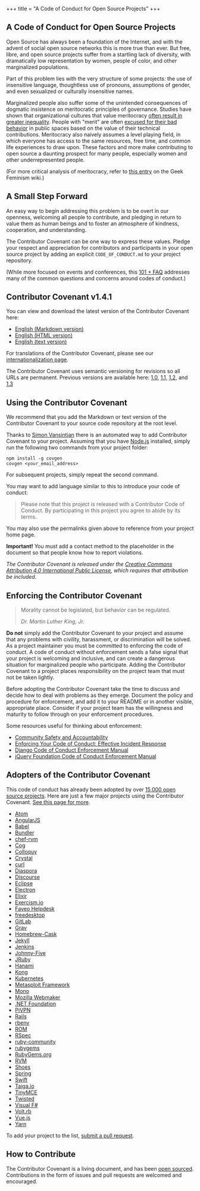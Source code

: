 +++
title = "A Code of Conduct for Open Source Projects"
+++

## A Code of Conduct for Open Source Projects

Open Source has always been a foundation of the Internet, and with the advent of social open source networks this is more true than ever. 
But free, libre, and open source projects suffer from a startling lack of diversity, with dramatically low representation by women, people of color, and other marginalized populations.

Part of this problem lies with the very structure of some projects: the use of insensitive language, thoughtless use of pronouns, assumptions of gender, and even sexualized or culturally insensitive names.

Marginalized people also suffer some of the unintended consequences of dogmatic insistence on meritocratic principles of governance.
Studies have shown that organizational cultures that value meritocracy [often result in greater inequality](http://asq.sagepub.com/content/55/4/543.short).
People with "merit" are often [excused for their bad behavior](https://modelviewculture.com/pieces/the-dehumanizing-myth-of-the-meritocracy) in public spaces based on the value of their technical contributions.
Meritocracy also naively assumes a level playing field, in which everyone has access to the same resources, free time, and common life experiences to draw upon.
These factors and more make contributing to open source a daunting prospect for many people, especially women and other underrepresented people.

(For more critical analysis of meritocracy, refer to [this entry](http://geekfeminism.wikia.com/wiki/Meritocracy) on the Geek Feminism wiki.)


## A Small Step Forward

An easy way to begin addressing this problem is to be overt in our openness, welcoming all people to contribute, and pledging in return to value them as human beings and to foster an atmosphere of kindness, cooperation, and understanding.

The Contributor Covenant can be one way to express these values.
Pledge your respect and appreciation for contributors and participants in your open source project by adding an explicit `CODE_OF_CONDUCT.md` to your project repository.

(While more focused on events and conferences, this [101 + FAQ](http://www.ashedryden.com/blog/codes-of-conduct-101-faq) addresses many of the common questions and concerns around codes of conduct.)


## Contributor Covenant v1.4.1

You can view and download the latest version of the Contributor Covenant here:

- [English (Markdown version)](version/1/4/code_of_conduct.md)
- [English (HTML version)](version/1/4/)
- [English (text version)](version/1/4/code_of_conduct.txt)

For translations of the Contributor Covenant, please see our [internationalization page](/i18n/).

The Contributor Covenant uses semantic versioning for revisions so all URLs are permanent.
Previous versions are available here: [1.0](version/1/0/0/), [1.1](version/1/1/0/), [1.2](version/1/2/0/), and [1.3](version/1/3/0/)


## Using the Contributor Covenant

We recommend that you add the Markdown or text version of the
Contributor Covenant to your source code repository at the root level.

Thanks to [Simon Vansintjan](https://github.com/simonv3/covenant-generator) there is an automated way to add Contributor Covenant to your project.
Assuming that you have [Node.js](https://nodejs.org/en/ "Node.js Homepage") installed, simply run the following two commands from your project folder:

```
npm install -g covgen
covgen <your_email_address>
```

For subsequent projects, simply repeat the second command.

You may want to add language similar to this to introduce your code of conduct:

> Please note that this project is released with a Contributor Code of
> Conduct. By participating in this project you agree to abide by its
> terms.

You may also use the permalinks given above to reference from your project home page.

<strong class="important">Important!</strong> You must add a contact method to the placeholder in the document so that people know how to report violations.

*The Contributor Covenant is released under the [Creative Commons Attribution 4.0 International Public License](https://github.com/ContributorCovenant/contributor_covenant/blob/master/LICENSE.md), which requires that attribution be included.*


## Enforcing the Contributor Covenant

> Morality cannot be legislated, but behavior can be regulated.
>
> <cite>Dr. Martin Luther King, Jr.</cite>

**Do not** simply add the Contributor Covenant to your project and assume that any problems with civility, harassment, or discrimination will be solved.
As a project maintainer you must be committed to enforcing the code of conduct.
A code of conduct without enforcement sends a false signal that your project is welcoming and inclusive, and can create a dangerous situation for marginalized people who participate.
Adding the Contributor Covenant to a project places responsibility on the project team that must not be taken lightly.

Before adopting the Contributor Covenant take the time to discuss and decide how to deal with problems as they emerge.
Document the policy and procedure for enforcement, and add it to your README or in another visible, appropriate place.
Consider if your project team has the willingness and maturity to follow through on your enforcement procedures.

Some resources useful for thinking about enforcement:

- [Community Safety and Accountability](http://safetyfirstpdx.org)
- [Enforcing Your Code of Conduct: Effective Incident Response](http://www.slideshare.net/aeschright/enforcing-your-code-of-conduct-effective-incident-response)
- [Django Code of Conduct Enforcement Manual](https://www.djangoproject.com/conduct/enforcement-manual/)
- [jQuery Foundation Code of Conduct Enforcement Manual](https://jquery.org/conduct/enforcement-manual/)


## Adopters of the Contributor Covenant

This code of conduct has already been adopted by over [15,000 open source projects](https://github.com/search?l=&q=%22This+Code+of+Conduct+is+adapted+from+the+%5BContributor+Covenant%5D%22+path%3A%22%2F%22+fork%3Afalse&ref=advsearch&type=Code).
Here are just a few major projects using the Contributor Covenant.
[See this page for more](adopters/ "Other adopters of the Contributor Covenant").

- [Atom](https://github.com/atom/atom)
- [AngularJS](https://github.com/angular/code-of-conduct)
- [Babel](https://github.com/babel/babel)
- [Bundler](https://github.com/bundler/bundler)
- [chef-rvm](https://github.com/fnichol/chef-rvm)
- [Cog](https://github.com/operable/cog)
- [Colloquy](http://colloquy.info)
- [Crystal](https://github.com/manastech/crystal)
- [curl](https://github.com/bagder/curl)
- [Diaspora](http://github.com/diaspora/diaspora)
- [Discourse](https://github.com/discourse/discourse)
- [Eclipse](https://eclipse.org)
- [Electron](https://github.com/electron/electron)
- [Elixir](https://github.com/elixir-lang/elixir)
- [Exercism.io](https://github.com/exercism/exercism.io)
- [Faveo Helpdesk](https://github.com/ladybirdweb/faveo-helpdesk)
- [freedesktop](https://www.freedesktop.org/wiki/)
- [GitLab](https://github.com/gitlabhq/gitlabhq)
- [Grav](https://github.com/getgrav/grav)
- [Homebrew-Cask](https://github.com/caskroom/homebrew-cask)
- [Jekyll](https://github.com/jekyll/jekyll)
- [Jenkins](https://jenkins-ci.org/conduct/)
- [Johnny-Five](https://github.com/rwaldron/johnny-five)
- [JRuby](https://github.com/jruby/jruby/)
- [Hanami](http://hanamirb.org/community#code-of-conduct)
- [Kong](https://github.com/mashape/kong/)
- [Kubernetes](https://github.com/kubernetes/kubernetes/)
- [Metasploit Framework](https://github.com/rapid7/metasploit-framework)
- [Mono](https://github.com/mono/mono)
- [Mozilla Webmaker](https://www.webmaker.org/)
- [.NET Foundation](http://www.dotnetfoundation.org/code-of-conduct)
- [PiVPN](https://github.com/pivpn/pivpn)
- [Rails](https://github.com/rails/rails)
- [rbenv](https://github.com/rbenv/rbenv)
- [ROM](https://github.com/rom-rb/rom)
- [RSpec](https://github.com/rspec/rspec)
- [ruby-community](https://github.com/apeiros/ruby-community)
- [rubygems](https://github.com/rubygems/rubygems)
- [RubyGems.org](https://github.com/rubygems/rubygems.org)
- [RVM](https://github.com/rvm/rvm)
- [Shoes](https://github.com/shoes/shoes4)
- [Spring](https://github.com/spring-projects)
- [Swift](https://swift.org/community/#code-of-conduct)
- [Taiga.io](https://github.com/taigaio/code-of-conduct)
- [TinyMCE](https://www.tinymce.com/docs/advanced/contributing-to-open-source/)
- [Twisted](https://github.com/twisted/twisted)
- [Visual F\#](https://github.com/Microsoft/visualfsharp)
- [Volt.rb](https://github.com/voltrb/volt)
- [Vue.js](https://github.com/vuejs/vue)
- [Yarn](https://github.com/yarnpkg/yarn)

To add your project to the list, [submit a pull request](https://github.com/CoralineAda/contributor_covenant "Contributor Covenant source code").


## How to Contribute

The Contributor Covenant is a living document, and has been [open sourced](https://github.com/CoralineAda/contributor_covenant "Contributor Covenant source code").
Contributions in the form of issues and pull requests are welcomed and encouraged.

